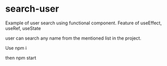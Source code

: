 # search-user

Example of user search using functional component.
Feature of useEffect, useRef, useState

user can search any name from the mentioned list in the project.

Use npm i

then npm start
